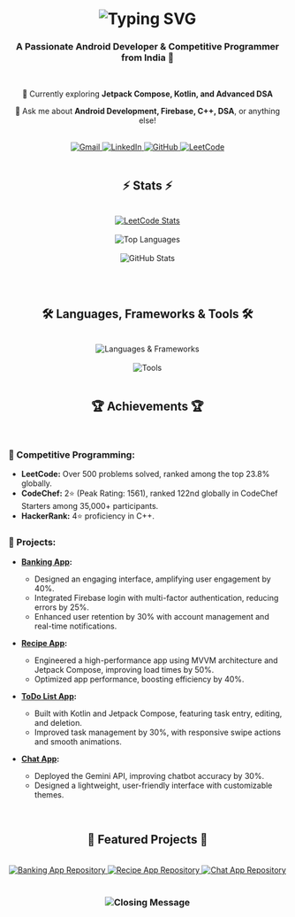 <h1 align="center">
  <img src="https://readme-typing-svg.herokuapp.com/?font=Righteous&size=35&center=true&vCenter=true&width=500&height=70&duration=4000&lines=Hi+There!+👋;+I'm+Apoorva+Bajpai!;" alt="Typing SVG" />
</h1>

<h3 align="center">A Passionate Android Developer & Competitive Programmer from India 🚀</h3>

<br/>

<div align="center">
  <p>🌱 Currently exploring <strong>Jetpack Compose, Kotlin, and Advanced DSA</strong></p>
  <p>💬 Ask me about <strong>Android Development, Firebase, C++, DSA</strong>, or anything else!</p>
</div>

<br/>

<div align="center">
  <a href="mailto:apoorvabajpai2424@gmail.com">
    <img src="https://img.shields.io/badge/Gmail-333333?style=for-the-badge&logo=gmail&logoColor=red" alt="Gmail" />
  </a>
  <a href="https://www.linkedin.com/in/apoorva-bajpai-283a1828a/" target="_blank">
    <img src="https://img.shields.io/badge/LinkedIn-0077B5?style=for-the-badge&logo=linkedin&logoColor=white" alt="LinkedIn" />
  </a>
  <a href="https://github.com/ApoorvaBajpai" target="_blank">
    <img src="https://img.shields.io/badge/GitHub-181717?style=for-the-badge&logo=github&logoColor=white" alt="GitHub" />
  </a>
  <a href="https://leetcode.com/u/ap09042001/" target="_blank">
    <img src="https://img.shields.io/badge/LeetCode-FFA116?style=for-the-badge&logo=leetcode&logoColor=black" alt="LeetCode" />
  </a>
</div>

<br/>

<h2 align="center">⚡ Stats ⚡</h2>
<br/>

<div align="center">
  <a href="https://leetcode.com/u/ap09042001/">
    <img src="https://leetcard.jacoblin.cool/u/ap09042001?theme=dark&font=Noto%20Sans%20Math&ext=heatmap" alt="LeetCode Stats" />
  </a>
  <br/><br/>
  <img src="https://github-readme-stats.vercel.app/api/top-langs/?username=ApoorvaBajpai&hide=HTML&langs_count=8&layout=compact&theme=react&border_radius=10&size_weight=0.5&count_weight=0.5" alt="Top Languages" />
  <br/><br/>
  <img src="https://github-readme-stats.vercel.app/api?username=ApoorvaBajpai&show_icons=true&theme=react&border_color=61dafb&border_radius=10" alt="GitHub Stats" />
</div>

<br/><br/>

<h2 align="center">🛠 Languages, Frameworks & Tools 🛠</h2>
<br/>

<div align="center">
  <img src="https://skillicons.dev/icons?i=androidstudio,kotlin,cpp,java,firebase" alt="Languages & Frameworks" />
  <br/><br/>
  <img src="https://skillicons.dev/icons?i=git,github,vscode,mysql,json" alt="Tools" />
</div>

<br/>

<h2 align="center">🏆 Achievements 🏆</h2>
<br/>

### 🥇 Competitive Programming:
- **LeetCode:** Over 500 problems solved, ranked among the top 23.8% globally.
- **CodeChef:** 2⭐ (Peak Rating: 1561), ranked 122nd globally in CodeChef Starters among 35,000+ participants.
- **HackerRank:** 4⭐ proficiency in C++.

### 🚀 Projects:
- **[Banking App](https://github.com/ApoorvaBajpai/BankingAppWithFirebase):**
  - Designed an engaging interface, amplifying user engagement by 40%.
  - Integrated Firebase login with multi-factor authentication, reducing errors by 25%.
  - Enhanced user retention by 30% with account management and real-time notifications.

- **[Recipe App](https://github.com/ApoorvaBajpai/RecipeApp):**
  - Engineered a high-performance app using MVVM architecture and Jetpack Compose, improving load times by 50%.
  - Optimized app performance, boosting efficiency by 40%.

- **[ToDo List App](https://github.com/ApoorvaBajpai/TodoList):**
  - Built with Kotlin and Jetpack Compose, featuring task entry, editing, and deletion.
  - Improved task management by 30%, with responsive swipe actions and smooth animations.

- **[Chat App](https://github.com/ApoorvaBajpai/ChatApp):**
  - Deployed the Gemini API, improving chatbot accuracy by 30%.
  - Designed a lightweight, user-friendly interface with customizable themes.

<br/>

<h2 align="center">📱 Featured Projects 📱</h2>
<br/>

<div align="center">
  <a href="https://github.com/ApoorvaBajpai/BankingAppWithFirebase">
    <img src="https://github-readme-stats.vercel.app/api/pin/?username=ApoorvaBajpai&repo=BankingAppWithFirebase&theme=react&border_color=61dafb&border_radius=10" alt="Banking App Repository" />
  </a>
  <a href="https://github.com/ApoorvaBajpai/RecipeApp">
    <img src="https://github-readme-stats.vercel.app/api/pin/?username=ApoorvaBajpai&repo=RecipeApp&theme=react&border_color=61dafb&border_radius=10" alt="Recipe App Repository" />
  </a>
  <a href="https://github.com/ApoorvaBajpai/ChatApp">
    <img src="https://github-readme-stats.vercel.app/api/pin/?username=ApoorvaBajpai&repo=ChatApp&theme=react&border_color=61dafb&border_radius=10" alt="Chat App Repository" />
  </a>
</div>

<br/>

<h3 align="center">
  <img src="https://readme-typing-svg.herokuapp.com/?font=Righteous&size=25&center=true&vCenter=true&width=500&height=70&duration=4000&lines=Thanks+for+visiting!+✌;+Shoot+me+a+message+on+LinkedIn!;I'm+always+down+to+collab.:)" alt="Closing Message" />
</h3>

<br/>
